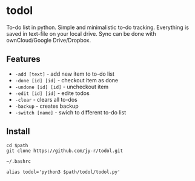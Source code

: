 # todol

To-do list in python. Simple and minimalistic to-do tracking. Everything is saved in text-file on your local drive. Sync can be done with ownCloud/Google Drive/Dropbox. 

## Features 

- `-add [text]` - add new item to to-do list
- `-done [id] [id]` - checkout item as done
- `-undone [id] [id]` - uncheckout item
- `-edit [id] [id]` - edite todos
- `-clear` - clears all to-dos
- `-backup` - creates backup 
- `-switch [name]` - swich to different to-do list


## Install 

```
cd $path
git clone https://github.com/jy-r/todol.git
```

`~/.bashrc`

```
alias todol='python3 $path/todol/todol.py'
```
